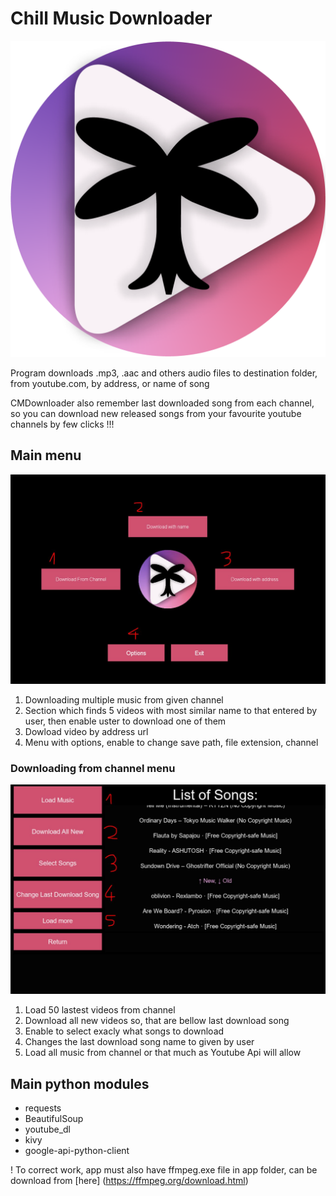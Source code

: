 # Chill Music Downloader 
![Logo](data/graphics/CMDownloader_logo.png "Logo")

Program downloads .mp3, .aac and others audio files to destination folder, from youtube.com, by address, or name of song

CMDownloader also remember last downloaded song from each channel, so you can download new released songs from your favourite youtube channels by few clicks !!!

## Main menu
![Menu](data/graphics/screenshots/Screen1.jpg "Menu")
1. Downloading multiple music from given channel
2. Section which finds 5 videos with most similar name to that entered by user, then enable uster to download one of them
3. Dowload video by address url
4. Menu with options, enable to change save path, file extension, channel

### Downloading from channel menu
![Channel download menu](data/graphics/screenshots/Screen2.jpg "Channel download menu")
1. Load 50 lastest videos from channel
2. Download all new videos so, that are bellow last download song
3. Enable to select exacly what songs to download
4. Changes the last download song name to given by user
5. Load all music from channel or that much as Youtube Api will allow


## Main python modules
* requests
* BeautifulSoup
* youtube_dl
* kivy
* google-api-python-client

! To correct work, app must also have ffmpeg.exe file in app folder, can be download from [here] (https://ffmpeg.org/download.html)